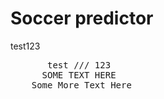# Soccer predictor
test123
<pre>
       test /// 123
      SOME TEXT HERE
    Some More Text Here
</pre>
